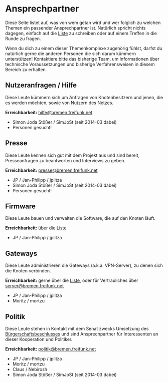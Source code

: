 # Ansprechpartner

Diese Seite listet auf, was von wem getan wird und wer folglich zu welchen Themen ein passender Ansprechpartner ist. Natürlich spricht nichts dagegen, einfach auf die [Liste](liste@bremen.freifunk.net) zu schreiben oder auf einem Treffen in die Runde zu fragen.

Wenn du dich zu einem dieser Themenkomplexe zugehörig fühlst, darfst du natürlich gerne die anderen Personen die sich darum kümmern unterstützen! Kontaktiere bitte das bisherige Team, um Informationen über technische Voraussetzungen und bisherige Verfahrensweisen in diesem Bereich zu erhalten.

## Nutzeranfragen / Hilfe

Diese Leute kümmern sich um Anfragen von Knotenbesitzern und jenen, die es werden möchten, sowie von Nutzern des Netzes.

**Erreichbarkeit:** hilfe@bremen.freifunk.net

* Simon Joda Stößer / SimJoSt (seit 2014-03 dabei)
* Personen gesucht!

## Presse

Diese Leute kennen sich gut mit dem Projekt aus und sind bereit, Presseanfragen zu beantworten und Interviews zu geben.

**Erreichbarkeit:** presse@bremen.freifunk.net

* JP / Jan-Philipp / jplitza
* Simon Joda Stößer / SimJoSt (seit 2014-03 dabei)
* Personen gesucht!

## Firmware

Diese Leute bauen und verwalten die Software, die auf den Knoten läuft.

**Erreichbarkeit:** über die [Liste](liste@bremen.freifunk.net)

* JP / Jan-Philipp / jplitza

## Gateways

Diese Leute administrieren die Gateways (a.k.a. VPN-Server), zu denen sich die Knoten verbinden.

**Erreichbarkeit:** gerne über die [Liste](liste@bremen.freifunk.net), oder für Vertrauliches über server@bremen.freifunk.net

* JP / Jan-Philipp / jplitza
* Moritz / mortzu

## Politik

Diese Leute stehen in Kontakt mit dem Senat zwecks Umsetzung des [Bürgerschaftsbeschlusses](http://www.bremische-buergerschaft.de/index.php?id=507&area=&np=&navi=informationsdienste6&npoint=7,1,1&titel=Freifunk+im+Land+Bremen+--+Unterst%C3%BCtzung+f%C3%BCr+b%C3%BCrgerschaftliches+Engagement&dn=D18L1506.DAT&lp=18&drucksachennr=18/1506&ppnr=PlPr+18%2F71+20.11.2014&buergerschaftart=1&edatum=2014-07-29&elementref=5573) und sind Ansprechpartner für Interessenten an dieser Kooperation und Politiker.

**Erreichbarkeit:** politik@bremen.freifunk.net

* JP / Jan-Philipp / jplitza
* Moritz / mortzu
* Claus / Nebirosh
* Simon Joda Stößer / SimJoSt (seit 2014-03 dabei)